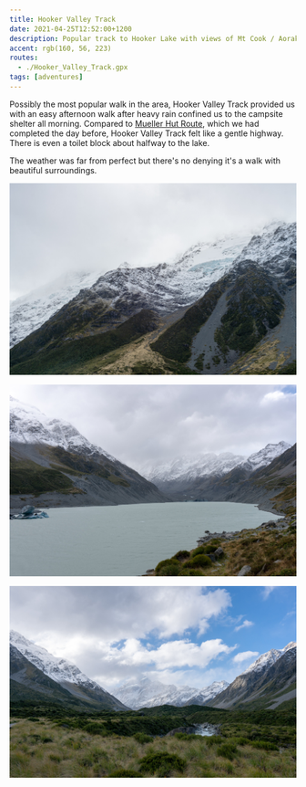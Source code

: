 ```yaml
---
title: Hooker Valley Track
date: 2021-04-25T12:52:00+1200
description: Popular track to Hooker Lake with views of Mt Cook / Aoraki
accent: rgb(160, 56, 223)
routes:
  - ./Hooker_Valley_Track.gpx
tags: [adventures]
---
```


Possibly the most popular walk in the area, Hooker Valley Track provided us with an easy afternoon walk after heavy rain confined us to the campsite shelter all morning. Compared to [Mueller Hut Route](/mueller), which we had completed the day before, Hooker Valley Track felt like a gentle highway. There is even a toilet block about halfway to the lake.

The weather was far from perfect but there's no denying it's a walk with beautiful surroundings.

![Looking up to Mt Sefton. An ominous shelf of ice is present and so too is Sefton Bivouac, merely a few red pixels in this image (click for higher resolution).][sefton]

![The view from the end of the track. Aoraki was frustratingly obscured by cloud most of the time we were there; I'm told this is quite typical.][lake]

![The cloud was clearing as we exited along the trail and Aoraki became almost fully visible][peak]

[sefton]: ./DSC07241.jpg
[lake]: ./DSC07243.jpg
[peak]: ./DSC07248.jpg
